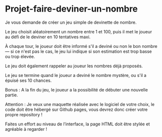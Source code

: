 # Projet-faire-deviner-un-nombre
Je vous demande de créer un jeu simple de devinette de nombre.

Le jeu choisit aléatoirement un nombre entre 1 et 100, puis il met le joueur au défi de le deviner en 10 tentatives maxi.

À chaque tour, le joueur doit être informé s'il a deviné ou non le bon nombre — si ce n'est pas le cas, le jeu lui indique si son estimation est trop basse ou trop élevée.

Le jeu doit également rappeler au joueur les nombres déjà proposés.

Le jeu se termine quand le joueur a deviné le nombre mystère, ou s'il a épuisé ses 10 chances.



Bonus : A la fin du jeu, le joueur a la possibilité de débuter une nouvelle partie.



Attention : Je veux une maquette réalisée avec le logiciel de votre choix, le code doit être hébergé sur Github pages, vous devrez donc créer votre propre repository !

Faites un effort au niveau de l’interface, la page HTML doit être stylée et agréable à regarder !